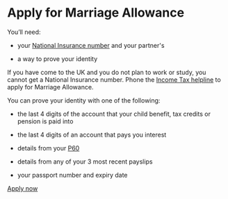 # Apply for Marriage Allowance

You’ll need:

- your [National Insurance number](/national-insurance/your-national-insurance-number) and your partner's

- a way to prove your identity

<div class="callout-reverse">

If you have come to the UK and you do not plan to work or study, you cannot get a National Insurance number. Phone the [Income Tax helpline](/government/organisations/hm-revenue-customs/contact/income-tax-enquiries-for-individuals-pensioners-and-employees#marriage-allowance) to apply for Marriage Allowance.
</div>

You can prove your identity with one of the following:

- the last 4 digits of the account that your child benefit, tax credits or pension is paid into

- the last 4 digits of an account that pays you interest

- details from your [P60](/paye-forms-p45-p60-p11d/p60)

- details from any of your 3 most recent payslips

- your passport number and expiry date


<div class="start-button-styled">
<a href="https://www.tax.service.gov.uk/marriage-allowance-application/eligibility-check?_ga=2.143264309.1803272299.1582142860-51964711.1578320771">Apply now</a>
</div>
